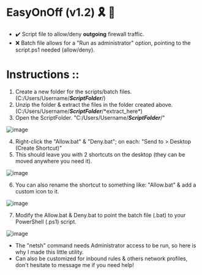 # EasyOnOff (v1.2) :reminder_ribbon: :ticket:
* :heavy_check_mark: Script file to allow/deny **outgoing** firewall traffic.
* :x: Batch file allows for a "Run as administrator" option, pointing to the script.ps1 needed (allow/deny).

# Instructions ::
1) Create a new folder for the scripts/batch files. (C:/Users/Username/***ScriptFolder***/)
2) Unzip the folder & extract the files in the folder created above. (C:/Users/Username/***ScriptFolder***/\*extract_here*)
3) Open the ScriptFolder. "C:/Users/Username/***ScriptFolder***/"

![image](https://user-images.githubusercontent.com/91343617/149645577-da972061-129c-43ee-a160-53e9359327c4.png)

4) Right-click the "Allow.bat" & "Deny.bat"; on each: "Send to > Desktop (Create Shortcut)"
5) This should leave you with 2 shortcuts on the desktop (they can be moved anywhere you need it).

![image](https://user-images.githubusercontent.com/91343617/149645630-b6831ec6-8c08-46f6-9638-c329df82349c.png)

6) You can also rename the shortcut to something like: "Allow.bat" & add a custom icon to it.

![image](https://user-images.githubusercontent.com/91343617/149645639-a65953eb-6399-48d1-a26b-d71f261e84bd.png)

7) Modify the Allow.bat & Deny.bat to point the batch file (.bat) to your PowerShell (.ps1) script.

![image](https://user-images.githubusercontent.com/91343617/149645907-e231d732-d165-4f62-b17e-6e4f4033ece0.png)

* The "netsh" command needs Administrator access to be run, so here is why I made this little utility. 
* Can also be customized for inbound rules & others network profiles, don't hesitate to message me if you need help!
